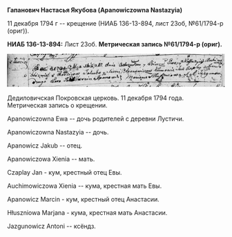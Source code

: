 **Гапанович Настасья Якубова (Apanowiczowna Nastazyia)**

11 декабря 1794 г -- крещение (НИАБ 136-13-894, лист 23об, №61/1794-р
(ориг)).

**НИАБ 136-13-894:** Лист 23об. **Метрическая запись №61/1794-р
(ориг).**

![](./media/3e343804336749b9676dd4c11500bef639f1f804.png)

Дедиловичская Покровская церковь. 11 декабря 1794 года. Метрическая
запись о крещении.

Apanowiczowna Ewa -- дочь родителей с деревни Лустичи.

Apanowiczowna Nastazyia -- дочь.

Apanowicz Jakub -- отец.

Apanowiczowa Xienia -- мать.

Czaplay Jan - кум, крестный отец Евы.

Auchimowiczowa Xienia -- кума, крестная мать Евы.

Apanowicz Marcin - кум, крестный отец Анастасии.

Hłuszniowa Marjana - кума, крестная мать Анастасии.

Jazgunowicz Antoni -- ксёндз.
